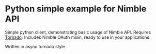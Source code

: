 Python simple example for Nimble API
====================================

Simple python client, demonstrating basic usage of Nimble API. Requires [Tornado](https://github.com/facebook/tornado).
Includes Nimble OAuth mixin, ready to use in your applications.

Written in async tornado style
